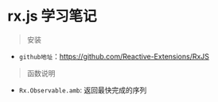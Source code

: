 # rx.js 学习笔记

> 安装

- `github地址`：https://github.com/Reactive-Extensions/RxJS

> 函数说明

- `Rx.Observable.amb`: 返回最快完成的序列